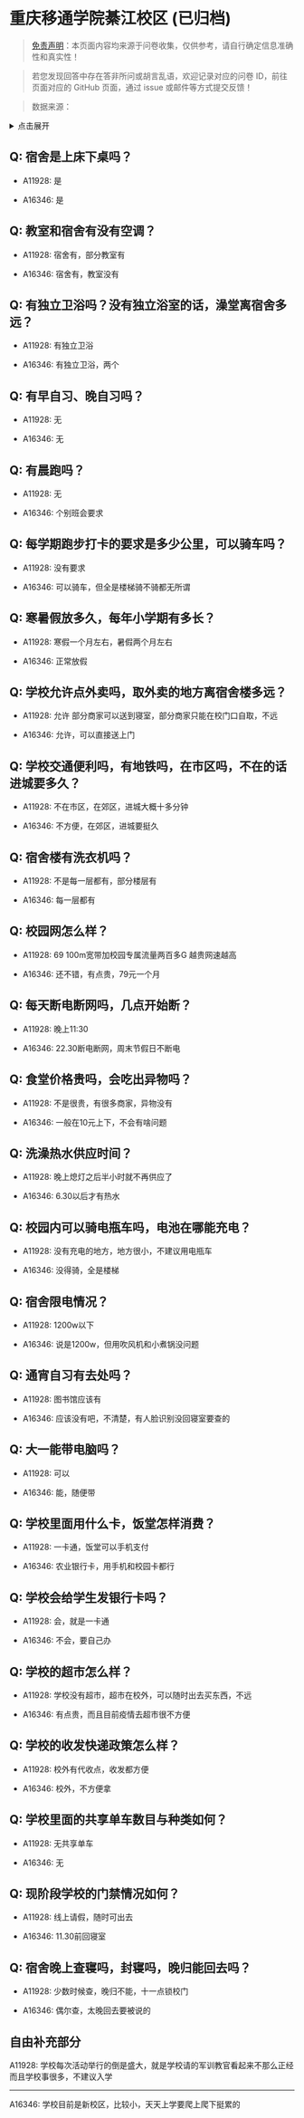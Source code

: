 # 重庆移通学院綦江校区 (已归档)

> [免责声明](https://colleges.chat/#_3)：本页面内容均来源于问卷收集，仅供参考，请自行确定信息准确性和真实性！

> 若您发现回答中存在答非所问或胡言乱语，欢迎记录对应的问卷 ID，前往页面对应的 GitHub 页面，通过 issue 或邮件等方式提交反馈！

> 数据来源：

<details><summary>点击展开</summary>
<ul>
<li>A11928: 匿名 (2022 年 06 月)</li>
<li>A16346: 1850981340@qq.com (2022 年 10 月)</li>
</ul>
</details>

## Q: 宿舍是上床下桌吗？

- A11928: 是

- A16346: 是

## Q: 教室和宿舍有没有空调？

- A11928: 宿舍有，部分教室有

- A16346: 宿舍有，教室没有

## Q: 有独立卫浴吗？没有独立浴室的话，澡堂离宿舍多远？

- A11928: 有独立卫浴

- A16346: 有独立卫浴，两个

## Q: 有早自习、晚自习吗？

- A11928: 无

- A16346: 无

## Q: 有晨跑吗？

- A11928: 无

- A16346: 个别班会要求

## Q: 每学期跑步打卡的要求是多少公里，可以骑车吗？

- A11928: 没有要求

- A16346: 可以骑车，但全是楼梯骑不骑都无所谓

## Q: 寒暑假放多久，每年小学期有多长？

- A11928: 寒假一个月左右，暑假两个月左右

- A16346: 正常放假

## Q: 学校允许点外卖吗，取外卖的地方离宿舍楼多远？

- A11928: 允许 部分商家可以送到寝室，部分商家只能在校门口自取，不远

- A16346: 允许，可以直接送上门

## Q: 学校交通便利吗，有地铁吗，在市区吗，不在的话进城要多久？

- A11928: 不在市区，在郊区，进城大概十多分钟

- A16346: 不方便，在郊区，进城要挺久

## Q: 宿舍楼有洗衣机吗？

- A11928: 不是每一层都有，部分楼层有

- A16346: 每一层都有

## Q: 校园网怎么样？

- A11928: 69 100m宽带加校园专属流量两百多G
越贵网速越高

- A16346: 还不错，有点贵，79元一个月

## Q: 每天断电断网吗，几点开始断？

- A11928: 晚上11:30

- A16346: 22.30断电断网，周末节假日不断电

## Q: 食堂价格贵吗，会吃出异物吗？

- A11928: 不是很贵，有很多商家，异物没有

- A16346: 一般在10元上下，不会有啥问题

## Q: 洗澡热水供应时间？

- A11928: 晚上熄灯之后半小时就不再供应了

- A16346: 6.30以后才有热水

## Q: 校园内可以骑电瓶车吗，电池在哪能充电？

- A11928: 没有充电的地方，地方很小，不建议用电瓶车

- A16346: 没得骑，全是楼梯

## Q: 宿舍限电情况？

- A11928: 1200w以下

- A16346: 说是1200w，但用吹风机和小煮锅没问题

## Q: 通宵自习有去处吗？

- A11928: 图书馆应该有

- A16346: 应该没有吧，不清楚，有人脸识别没回寝室要查的

## Q: 大一能带电脑吗？

- A11928: 可以

- A16346: 能，随便带

## Q: 学校里面用什么卡，饭堂怎样消费？

- A11928: 一卡通，饭堂可以手机支付

- A16346: 农业银行卡，用手机和校园卡都行

## Q: 学校会给学生发银行卡吗？

- A11928: 会，就是一卡通

- A16346: 不会，要自己办

## Q: 学校的超市怎么样？

- A11928: 学校没有超市，超市在校外，可以随时出去买东西，不远

- A16346: 有点贵，而且目前疫情去超市很不方便

## Q: 学校的收发快递政策怎么样？

- A11928: 校外有代收点，收发都方便

- A16346: 校外，不方便拿

## Q: 学校里面的共享单车数目与种类如何？

- A11928: 无共享单车

- A16346: 无

## Q: 现阶段学校的门禁情况如何？

- A11928: 线上请假，随时可出去

- A16346: 11.30前回寝室

## Q: 宿舍晚上查寝吗，封寝吗，晚归能回去吗？

- A11928: 少数时候查，晚归不能，十一点锁校门

- A16346: 偶尔查，太晚回去要被说的

## 自由补充部分

A11928: 学校每次活动举行的倒是盛大，就是学校请的军训教官看起来不那么正经 而且学校事很多，不建议入学

***

A16346: 学校目前是新校区，比较小，天天上学要爬上爬下挺累的